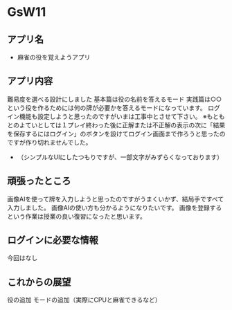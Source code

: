 # GsW11

## アプリ名

- 麻雀の役を覚えようアプリ

## アプリ内容

難易度を選べる設計にしました
基本篇は役の名前を答えるモード
実践篇は○○という役を作るためには何の牌が必要かを答えるモードになっています。
ログイン機能も設定しようと思ったのですがいまは工事中とさせて下さい。
※もともとのよていとしては１プレイ終わった後に正解または不正解の表示の次に「結果を保存するにはログイン」のボタンを設けてログイン画面まで作ろうと思ったのですが作り切れませんでした。

- （シンプルなUIにしたつもりですが、一部文字がみずらくなっております）

## 頑張ったところ

画像AIを使って牌を入力しようと思ったのですがうまくいかず、結局手ですべて入力しました。
画像AIの使い方も分かるようになりたいです。
画像を登録するという作業は授業の良い復習になったと思います。


## ログインに必要な情報

今回はなし


## これからの展望

役の追加
モードの追加（実際にCPUと麻雀できるなど）


